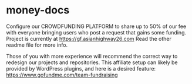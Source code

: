 # money-docs
Configure our CROWDFUNDING PLATFORM to share up to 50% of our fee with everyone bringing users who post a request that gains some funding. 
Project is currently at https://gf.asianhighway26.com Read the other readme file for more info. 

Those of you with more experience will recommend the correct way to redesign our projects and repositories. This affiliate setup can likely be provided by WordPress plugins, and here is a desired feature: https://www.gofundme.com/team-fundraising

